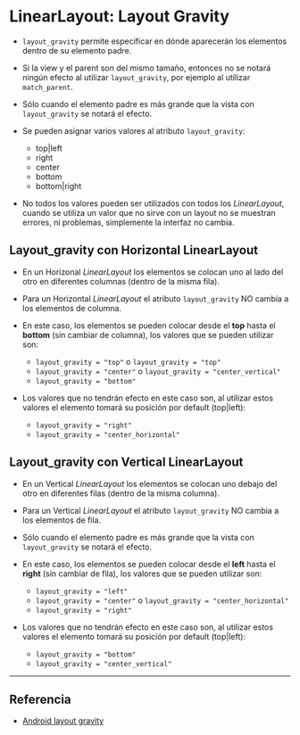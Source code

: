 LinearLayout: Layout Gravity
======
- `layout_gravity` permite especificar en dónde aparecerán los elementos dentro de su elemento padre.

- Si la view y el parent son del mismo tamaño, entonces no se notará ningún efecto al utilizar `layout_gravity`, por ejemplo al utilizar `match_parent`.

- Sólo cuando el elemento padre es más grande que la vista con `layout_gravity` se notará el efecto.

- Se pueden asignar varios valores al atributo `layout_gravity`:
	- top|left
	- right
	- center
	- bottom
	- bottom|right 

- No todos los valores pueden ser utilizados con todos los *LinearLayout*, cuando se utiliza un valor que no sirve con un layout no se muestran errores, ni problemas, simplemente la interfaz no cambia.

Layout_gravity con Horizontal LinearLayout
--------
- En un Horizonal *LinearLayout* los elementos se colocan uno al lado del otro en diferentes columnas (dentro de la misma fila).

- Para un Horizontal *LinearLayout* el atributo `layout_gravity` NO cambia a los elementos de columna.


- En este caso, los elementos se pueden colocar desde el **top** hasta el **bottom** (sin cambiar de columna), los valores que se pueden utilizar son:
  - `layout_gravity = "top"` o `layout_gravity = "top"`
  - `layout_gravity = "center"` o `layout_gravity = "center_vertical"`
  - `layout_gravity = "bottom"`

- Los valores que no tendrán efecto en este caso son, al utilizar estos valores el elemento tomará su posición por default (top|left):
  - `layout_gravity = "right"`
  - `layout_gravity = "center_horizontal"`

Layout_gravity con Vertical LinearLayout
--------
- En un Vertical *LinearLayout* los elementos se colocan uno debajo del otro en diferentes filas (dentro de la misma columna).

- Para un Vertical *LinearLayout* el atributo `layout_gravity` NO cambia a los elementos de fila.

- Sólo cuando el elemento padre es más grande que la vista con `layout_gravity` se notará el efecto.

- En este caso, los elementos se pueden colocar desde el **left** hasta el **right** (sin cambiar de fila), los valores que se pueden utilizar son:
  - `layout_gravity = "left"`
  - `layout_gravity = "center"` o `layout_gravity = "center_horizontal"`
  - `layout_gravity = "right"`

- Los valores que no tendrán efecto en este caso son, al utilizar estos valores el elemento tomará su posición por default (top|left):
  - `layout_gravity = "bottom"`
  - `layout_gravity = "center_vertical"`
------
Referencia
--------------

- [Android layout gravity](https://www.youtube.com/watch?v=C56druJtByI&index=38&list=PLonJJ3BVjZW6hYgvtkaWvwAVvOFB7fkLa)